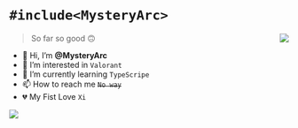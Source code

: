 
# ```#include<MysteryArc>```

<a href="https://github.com/anuraghazra/convoychat">
  <img align="right" src="https://github-readme-stats.vercel.app/api/top-langs/?username=MysteryArc&theme=buefy" />
</a>

>So far so good 🙃
>
- 👋 Hi, I’m **@MysteryArc**
- 👀 I’m interested in `Valorant`
- 🌱 I’m currently learning `TypeScripe`
- 📫 How to reach me ~~`No way`~~
- 💔 My Fist Love `Xi`

<a href="https://github.com/anuraghazra/github-readme-stats">
  <img align="centre" src="https://github-readme-stats.vercel.app/api?username=MysteryArc&theme=buefy&show_icons=true" />
</a>

<!---
MysteryArc/MysteryArc is a ✨ special ✨ repository because its `README.md` (this file) appears on your GitHub profile.
You can click the Preview link to take a look at your changes.
--->
